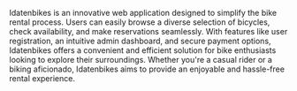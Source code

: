 Idatenbikes is an innovative web application designed to simplify the bike rental process. Users can easily browse a diverse selection of bicycles, check availability, and make reservations seamlessly. With features like user registration, an intuitive admin dashboard, and secure payment options, Idatenbikes offers a convenient and efficient solution for bike enthusiasts looking to explore their surroundings. Whether you're a casual rider or a biking aficionado, Idatenbikes aims to provide an enjoyable and hassle-free rental experience.


